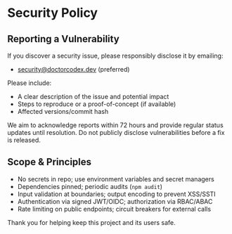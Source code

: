 # Security Policy

## Reporting a Vulnerability

If you discover a security issue, please responsibly disclose it by emailing:

- security@doctorcodex.dev (preferred)

Please include:
- A clear description of the issue and potential impact
- Steps to reproduce or a proof-of-concept (if available)
- Affected versions/commit hash

We aim to acknowledge reports within 72 hours and provide regular status updates until resolution. Do not publicly disclose vulnerabilities before a fix is released.

## Scope & Principles
- No secrets in repo; use environment variables and secret managers
- Dependencies pinned; periodic audits (`npm audit`)
- Input validation at boundaries; output encoding to prevent XSS/SSTI
- Authentication via signed JWT/OIDC; authorization via RBAC/ABAC
- Rate limiting on public endpoints; circuit breakers for external calls

Thank you for helping keep this project and its users safe.


